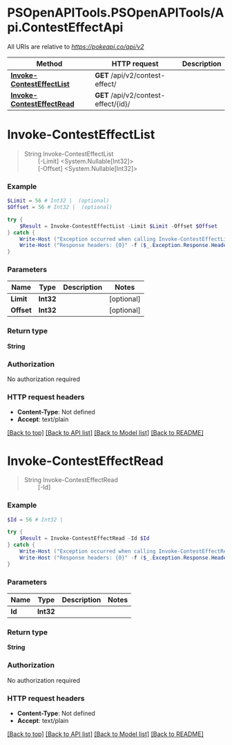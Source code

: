 # PSOpenAPITools.PSOpenAPITools/Api.ContestEffectApi

All URIs are relative to *https://pokeapi.co/api/v2*

Method | HTTP request | Description
------------- | ------------- | -------------
[**Invoke-ContestEffectList**](ContestEffectApi.md#Invoke-ContestEffectList) | **GET** /api/v2/contest-effect/ | 
[**Invoke-ContestEffectRead**](ContestEffectApi.md#Invoke-ContestEffectRead) | **GET** /api/v2/contest-effect/{id}/ | 


<a name="Invoke-ContestEffectList"></a>
# **Invoke-ContestEffectList**
> String Invoke-ContestEffectList<br>
> &nbsp;&nbsp;&nbsp;&nbsp;&nbsp;&nbsp;&nbsp;&nbsp;[-Limit] <System.Nullable[Int32]><br>
> &nbsp;&nbsp;&nbsp;&nbsp;&nbsp;&nbsp;&nbsp;&nbsp;[-Offset] <System.Nullable[Int32]><br>



### Example
```powershell
$Limit = 56 # Int32 |  (optional)
$Offset = 56 # Int32 |  (optional)

try {
    $Result = Invoke-ContestEffectList -Limit $Limit -Offset $Offset
} catch {
    Write-Host ("Exception occurred when calling Invoke-ContestEffectList: {0}" -f ($_.ErrorDetails | ConvertFrom-Json))
    Write-Host ("Response headers: {0}" -f ($_.Exception.Response.Headers | ConvertTo-Json))
}
```

### Parameters

Name | Type | Description  | Notes
------------- | ------------- | ------------- | -------------
 **Limit** | **Int32**|  | [optional] 
 **Offset** | **Int32**|  | [optional] 

### Return type

**String**

### Authorization

No authorization required

### HTTP request headers

 - **Content-Type**: Not defined
 - **Accept**: text/plain

[[Back to top]](#) [[Back to API list]](../README.md#documentation-for-api-endpoints) [[Back to Model list]](../README.md#documentation-for-models) [[Back to README]](../README.md)

<a name="Invoke-ContestEffectRead"></a>
# **Invoke-ContestEffectRead**
> String Invoke-ContestEffectRead<br>
> &nbsp;&nbsp;&nbsp;&nbsp;&nbsp;&nbsp;&nbsp;&nbsp;[-Id] <Int32><br>



### Example
```powershell
$Id = 56 # Int32 | 

try {
    $Result = Invoke-ContestEffectRead -Id $Id
} catch {
    Write-Host ("Exception occurred when calling Invoke-ContestEffectRead: {0}" -f ($_.ErrorDetails | ConvertFrom-Json))
    Write-Host ("Response headers: {0}" -f ($_.Exception.Response.Headers | ConvertTo-Json))
}
```

### Parameters

Name | Type | Description  | Notes
------------- | ------------- | ------------- | -------------
 **Id** | **Int32**|  | 

### Return type

**String**

### Authorization

No authorization required

### HTTP request headers

 - **Content-Type**: Not defined
 - **Accept**: text/plain

[[Back to top]](#) [[Back to API list]](../README.md#documentation-for-api-endpoints) [[Back to Model list]](../README.md#documentation-for-models) [[Back to README]](../README.md)

